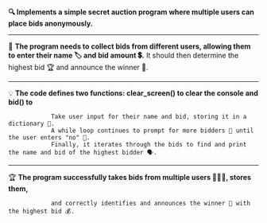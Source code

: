 **🔍 Implements a simple secret auction program where multiple users can place bids anonymously.**
_____________________________________________________________________________________________________________________________________________________________________

🎯 **The program needs to collect bids from different users, allowing them to enter their name 🏷️ and bid amount 💲.** 
                It should then determine the highest bid 🏆 and announce the winner 🎉.
_____________________________________________________________________________________________________________________________________________________________________
💡  **The code defines two functions: clear_screen() to clear the console and bid() to** 

                Take user input for their name and bid, storing it in a dictionary 📒. 
                A while loop continues to prompt for more bidders 🤔 until the user enters "no" 🛑. 
                Finally, it iterates through the bids to find and print the name and bid of the highest bidder 🗣️.
_____________________________________________________________________________________________________________________________________________________________________
🏆   **The program successfully takes bids from multiple users 🧑‍🤝‍🧑, stores them,** 
        
                and correctly identifies and announces the winner 🥇 with the highest bid 💰.
